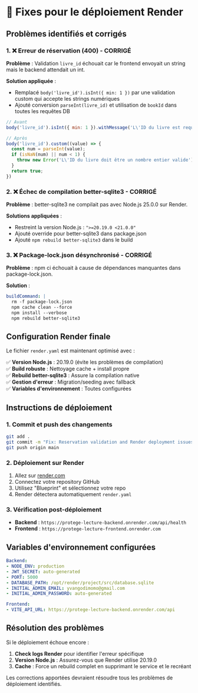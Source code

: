 # 🚀 Fixes pour le déploiement Render

## Problèmes identifiés et corrigés

### 1. ❌ Erreur de réservation (400) - CORRIGÉ
**Problème** : Validation `livre_id` échouait car le frontend envoyait un string mais le backend attendait un int.

**Solution appliquée** :
- Remplacé `body('livre_id').isInt({ min: 1 })` par une validation custom qui accepte les strings numériques
- Ajouté conversion `parseInt(livre_id)` et utilisation de `bookId` dans toutes les requêtes DB

```javascript
// Avant
body('livre_id').isInt({ min: 1 }).withMessage('L\'ID du livre est requis')

// Après  
body('livre_id').custom((value) => {
  const num = parseInt(value);
  if (isNaN(num) || num < 1) {
    throw new Error('L\'ID du livre doit être un nombre entier valide');
  }
  return true;
})
```

### 2. ❌ Échec de compilation better-sqlite3 - CORRIGÉ
**Problème** : better-sqlite3 ne compilait pas avec Node.js 25.0.0 sur Render.

**Solutions appliquées** :
- Restreint la version Node.js : `">=20.19.0 <21.0.0"`
- Ajouté override pour better-sqlite3 dans package.json
- Ajouté `npm rebuild better-sqlite3` dans le build

### 3. ❌ Package-lock.json désynchronisé - CORRIGÉ
**Problème** : npm ci échouait à cause de dépendances manquantes dans package-lock.json.

**Solution** :
```yaml
buildCommand: |
  rm -f package-lock.json
  npm cache clean --force
  npm install --verbose
  npm rebuild better-sqlite3
```

## Configuration Render finale

Le fichier `render.yaml` est maintenant optimisé avec :

✅ **Version Node.js** : 20.19.0 (évite les problèmes de compilation)  
✅ **Build robuste** : Nettoyage cache + install propre  
✅ **Rebuild better-sqlite3** : Assure la compilation native  
✅ **Gestion d'erreur** : Migration/seeding avec fallback  
✅ **Variables d'environnement** : Toutes configurées  

## Instructions de déploiement

### 1. Commit et push des changements
```bash
git add .
git commit -m "Fix: Reservation validation and Render deployment issues"
git push origin main
```

### 2. Déploiement sur Render
1. Allez sur [render.com](https://render.com)
2. Connectez votre repository GitHub
3. Utilisez "Blueprint" et sélectionnez votre repo
4. Render détectera automatiquement `render.yaml`

### 3. Vérification post-déploiement
- **Backend** : `https://protege-lecture-backend.onrender.com/api/health`
- **Frontend** : `https://protege-lecture-frontend.onrender.com`

## Variables d'environnement configurées

```yaml
Backend:
- NODE_ENV: production
- JWT_SECRET: auto-generated
- PORT: 5000
- DATABASE_PATH: /opt/render/project/src/database.sqlite
- INITIAL_ADMIN_EMAIL: yvangodimomo@gmail.com
- INITIAL_ADMIN_PASSWORD: auto-generated

Frontend:
- VITE_API_URL: https://protege-lecture-backend.onrender.com/api
```

## Résolution des problèmes

Si le déploiement échoue encore :

1. **Check logs Render** pour identifier l'erreur spécifique
2. **Version Node.js** : Assurez-vous que Render utilise 20.19.0
3. **Cache** : Force un rebuild complet en supprimant le service et le recréant

Les corrections apportées devraient résoudre tous les problèmes de déploiement identifiés.
